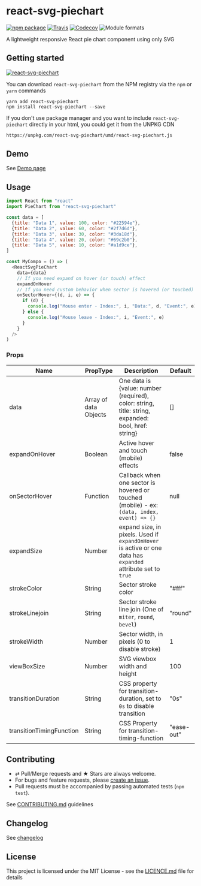 # react-svg-piechart

[![npm package][npm-badge]][npm] [![Travis][build-badge]][build]
[![Codecov][codecov-badge]][codecov] ![Module formats][module-formats]

A lightweight responsive React pie chart component using only SVG

## Getting started

[![react-svg-piechart](https://nodei.co/npm/react-svg-piechart.png?downloads=true&downloadRank=true&stars=true)](https://nodei.co/npm/react-svg-piechart/)

You can download `react-svg-piechart` from the NPM registry via the `npm` or
`yarn` commands

```shell
yarn add react-svg-piechart
npm install react-svg-piechart --save
```

If you don't use package manager and you want to include `react-svg-piechart`
directly in your html, you could get it from the UNPKG CDN

```html
https://unpkg.com/react-svg-piechart/umd/react-svg-piechart.js
```

## Demo

See [Demo page][github-page]

## Usage

```js
import React from "react"
import PieChart from "react-svg-piechart"

const data = [
  {title: "Data 1", value: 100, color: "#22594e"},
  {title: "Data 2", value: 60, color: "#2f7d6d"},
  {title: "Data 3", value: 30, color: "#3da18d"},
  {title: "Data 4", value: 20, color: "#69c2b0"},
  {title: "Data 5", value: 10, color: "#a1d9ce"},
]

const MyCompo = () => (
  <ReactSvgPieChart
    data={data}
    // If you need expand on hover (or touch) effect
    expandOnHover
    // If you need custom behavior when sector is hovered (or touched)
    onSectorHover={(d, i, e) => {
      if (d) {
        console.log("Mouse enter - Index:", i, "Data:", d, "Event:", e)
      } else {
        console.log("Mouse leave - Index:", i, "Event:", e)
      }
    }
  />
)
```

### Props

| Name                     | PropType              | Description                                                                                                  | Default    |
| ------------------------ | --------------------- | ------------------------------------------------------------------------------------------------------------ | ---------- |
| data                     | Array of data Objects | One data is {value: number (required), color: string, title: string, expanded: bool, href: string}           | []         |
| expandOnHover            | Boolean               | Active hover and touch (mobile) effects                                                                      | false      |
| onSectorHover            | Function              | Callback when one sector is hovered or touched (mobile) - ex: `(data, index, event) => {}`                   | null       |
| expandSize               | Number                | expand size, in pixels. Used if `expandOnHover` is active or one data has `expanded` attribute set to `true` |
| strokeColor              | String                | Sector stroke color                                                                                          | "#fff"     |
| strokeLinejoin           | String                | Sector stroke line join (One of `miter`, `round`, `bevel`)                                                   | "round"    |
| strokeWidth              | Number                | Sector width, in pixels (0 to disable stroke)                                                                | 1          |
| viewBoxSize              | Number                | SVG viewbox width and height                                                                                 | 100        |
| transitionDuration       | String                | CSS property for transition-duration, set to `0s` to disable transition                                      | "0s"       |
| transitionTimingFunction | String                | CSS Property for transition-timing-function                                                                  | "ease-out" |

## Contributing

*   ⇄ Pull/Merge requests and ★ Stars are always welcome.
*   For bugs and feature requests, please [create an issue][github-issue].
*   Pull requests must be accompanied by passing automated tests (`npm test`).

See [CONTRIBUTING.md](./CONTRIBUTING.md) guidelines

## Changelog

See [changelog](./CHANGELOG.md)

## License

This project is licensed under the MIT License - see the
[LICENCE.md](./LICENCE.md) file for details

[npm-badge]: https://img.shields.io/npm/v/react-svg-piechart.svg?style=flat-square
[npm]: https://www.npmjs.org/package/react-svg-piechart
[build-badge]: https://img.shields.io/travis/xuopled/react-svg-piechart/master.svg?style=flat-square
[build]: https://travis-ci.org/xuopled/react-svg-piechart
[codecov-badge]: https://img.shields.io/codecov/c/github/xuopled/react-svg-piechart.svg?style=flat-square
[codecov]: https://codecov.io/gh/xuopled/react-svg-piechart
[module-formats]: https://img.shields.io/badge/module%20formats-umd%2C%20cjs%2C%20esm-green.svg?style=flat-square
[github-page]: https://xuopled.github.io/react-svg-piechart
[github-issue]: https://github.com/xuopled/react-svg-piechart/issues/new
